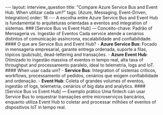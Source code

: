 --- layout: interview_question title: "Compare Azure Service Bus and Event Hub. When utilizar cada um?" tags: [Azure, Messaging, Event-Driven, Integration] order: 18 --- A escolha entre Azure Service Bus and Event Hub is fundamental to arquiteturas orientadas a eventos and integration of sistemas. ### [Service Bus vs Event Hub] — Conceito-chave: Padrão of Mensageria vs. Ingestão of Eventos Cada service atende a cenários distintos of comunicação assíncrona, escalabilidade and confiabilidade. #### O que are Service Bus and Event Hub? - **Azure Service Bus**: Focado in mensageria empresarial, garante entrega ordenada, suporte a filas, tópicos (pub/sub), dead-lettering and transações. - **Azure Event Hub**: Otimizado to ingestão massiva of eventos in tempo real, alta taxa of throughput and processamento paralelo, ideal to telemetria, logs and IoT. #### When usar cada um? - **Service Bus**: Integration of sistemas críticos, workflows, processamento of pedidos, cenários que exigem confiabilidade and ordenação. - **Event Hub**: Coleta of grandes volumes of eventos, ingestão of logs, telemetria, cenários of big data and analytics. #### [Service Bus vs Event Hub] — Exemplo prático Uma fintech can usar Service Bus to orquestrar transações entre microserviços bancários, enquanto utiliza Event Hub to coletar and processar milhões of eventos of dispositivos IoT in tempo real.